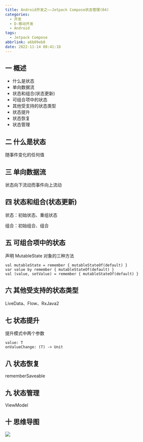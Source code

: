 ```yaml
---
title: Android开发之——Jetpack Compose状态管理(04)
categories:
  - 开发
  - D-移动开发
  - Android
tags:
  - Jetpack Compose
abbrlink: a6b09eb0
date: 2022-11-14 08:41:18
---
```

## 一 概述

* 什么是状态
* 单向数据流
* 状态和组合(状态更新)
* 可组合项中的状态
* 其他受支持的状态类型
* 状态提升
* 状态恢复
* 状态管理

<!--more-->

## 二 什么是状态

随事件变化的任何值

## 三 单向数据流

状态向下流动而事件向上流动

## 四 状态和组合(状态更新)

状态：初始状态、重组状态

组合：初始组合、组合

## 五 可组合项中的状态

声明 MutableState 对象的三种方法

```
val mutableState = remember { mutableStateOf(default) }
var value by remember { mutableStateOf(default) }
val (value, setValue) = remember { mutableStateOf(default) }
```

## 六 其他受支持的状态类型

LiveData、Flow、RxJava2

## 七 状态提升

提升模式中两个参数

```
value: T
onValueChange: (T) -> Unit
```

## 八 状态恢复

rememberSaveable

## 九 状态管理

ViewModel

## 十 思维导图

![][1]


[1]:https://jsd.onmicrosoft.cn/gh/PGzxc/CDN/blog-android/Jetpack-Compose-04.png